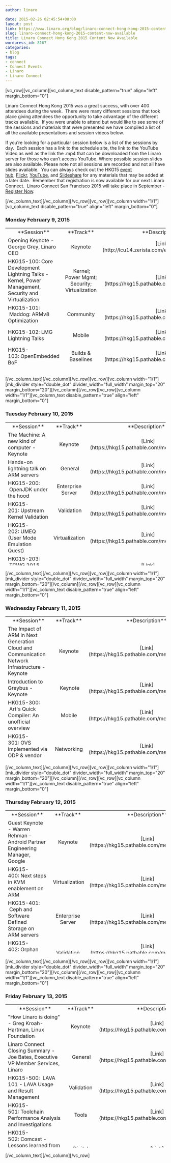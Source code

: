 ```yaml
---
author: linaro

date: 2015-02-26 02:45:54+00:00
layout: post
link: https://www.linaro.org/blog/linaro-connect-hong-kong-2015-content-now-available/
slug: linaro-connect-hong-kong-2015-content-now-available
title: Linaro Connect Hong Kong 2015 Content Now Available
wordpress_id: 8167
categories:
- blog
tags:
- connect
- Connect Events
- Linaro
- Linaro Connect
---
```


[vc_row][vc_column][vc_column_text disable_pattern="true" align="left" margin_bottom="0"]


Linaro Connect Hong Kong 2015 was a great success, with over 400 attendees during the week.  There were many different sessions that took place giving attendees the opportunity to take advantage of the different tracks available.  If you were unable to attend but would like to see some of the sessions and materials that were presented we have compiled a list of all the available presentations and session videos below.




If you’re looking for a particular session below is a list of the sessions by day.  Each session has a link to the schedule site, the link to the YouTube Video as well as the link the .mp4 that can be downloaded from the Linaro server for those who can’t access YouTube. Where possible session slides are also available. Please note not all sessions are recorded and not all have slides available.  You can always check out the HKG15 [event hub](http://connect.linaro.org/hub/), [Flickr](https://www.flickr.com/photos/linaroorg/), [YouTube](https://www.youtube.com/user/LinaroOnAir/), and [Slideshare](http://www.slideshare.net/linaroorg) for any materials that may be added at a later date.  Remember that registration is now available for our next Linaro Connect.  Linaro Connect San Francisco 2015 will take place in September - [Register Now](http://connect.linaro.org/sfo15/).


[/vc_column_text][/vc_column][/vc_row][vc_row][vc_column width="1/1"][vc_column_text disable_pattern="true" align="left" margin_bottom="0"]


### **Monday February 9, 2015**


<table width="1008" style="height: 450px;" >
<tbody >
<tr >

<td width="35%" style="text-align: center;" >**Session**
</td>

<td width="13%" style="text-align: center;" >**Track**
</td>

<td width="13%" style="text-align: center;" >**Description**
</td>

<td width="13%" style="text-align: center;" >**YouTube Video**
</td>

<td width="13%" style="text-align: center;" >**Presentation**
</td>

<td width="13%" style="text-align: center;" >**Linaro Server**
</td>
</tr>
<tr >

<td style="text-align: left;" >Opening Keynote - George Grey, Linaro CEO
</td>

<td style="text-align: center;" >Keynote
</td>

<td style="text-align: center;" >[Link](http://lcu14.zerista.com/event/member/137765)
</td>

<td style="text-align: center;" >[Video](https://www.youtube.com/watch?v=6aAFNCUUVj4)
</td>

<td style="text-align: center;" >[Presentation](http://www.slideshare.net/linaroorg/hkg15-george-grey-keynote)
</td>

<td style="text-align: center;" > Not Available
</td>
</tr>
<tr >

<td style="text-align: left;" >HKG15-100: Core Development Lightning Talks - Kernel, Power Management, Security and Virtualization
</td>

<td style="text-align: center;" > Kernel; Power Mgmt; Security; Virtualization
</td>

<td style="text-align: center;" >[Link](https://hkg15.pathable.com/meetings/250760)
</td>

<td style="text-align: center;" > Not Available
</td>

<td style="text-align: center;" > [Presentation](http://www.slideshare.net/linaroorg/hkg15-100-what-is-linaro-working-on-core-development-lightning-talks)
</td>

<td style="text-align: center;" > Not Available
</td>
</tr>
<tr >

<td style="text-align: left;" >HKG15-101:  Maddog: ARMv8 Optimization
</td>

<td style="text-align: center;" >Community
</td>

<td style="text-align: center;" >[Link](https://hkg15.pathable.com/meetings/250761)
</td>

<td style="text-align: center;" >[Video](https://www.youtube.com/watch?v=rj-keqX2xA4)
</td>

<td style="text-align: center;" >[Presentation](http://www.slideshare.net/linaroorg/hkg15-101-ar-mv8-optimization)
</td>

<td style="text-align: center;" >[Video](https://s3.amazonaws.com/connect.linaro.org/hkg15/Videos/02-09-Monday/HKG15-101+Programming+for+Performance.mp4)
</td>
</tr>
<tr >

<td style="text-align: left;" >HKG15-102: LMG Lightning Talks
</td>

<td style="text-align: center;" >Mobile
</td>

<td style="text-align: center;" >[Link](https://hkg15.pathable.com/meetings/250762)
</td>

<td style="text-align: center;" >[Video](https://www.youtube.com/watch?v=iDKE751IDwM)
</td>

<td style="text-align: center;" >Not Available
</td>

<td style="text-align: center;" >[Video](https://s3.amazonaws.com/connect.linaro.org/hkg15/Videos/02-09-Monday/HKG15-102+LMG+Lightning+Talks.mp4)
</td>
</tr>
<tr >

<td style="text-align: left;" >HKG15-103: OpenEmbedded BoF
</td>

<td style="text-align: center;" >Builds & Baselines
</td>

<td style="text-align: center;" >[Link](https://hkg15.pathable.com/meetings/250763)
</td>

<td style="text-align: center;" >[Video](https://www.youtube.com/watch?v=fDJm8ckzh20)
</td>

<td style="text-align: center;" >[ Presentation](http://www.slideshare.net/linaroorg/hkg15-103-open-embedded-bof)
</td>

<td style="text-align: center;" >[Video](https://s3.amazonaws.com/connect.linaro.org/hkg15/Videos/02-09-Monday/HKG15-103+OpenEmbedded+BoF.mp4)
</td>
</tr>
<tr >

<td style="text-align: left;" >HKG15-104:  Coresight Update and Next Steps
</td>

<td style="text-align: center;" > Kernel
</td>

<td style="text-align: center;" >[Link](https://hkg15.pathable.com/meetings/250764)
</td>

<td style="text-align: center;" >[Video](https://www.youtube.com/watch?v=osn1WaOEK9A)
</td>

<td style="text-align: center;" >[Presentation](http://www.slideshare.net/linaroorg/hkg15104-what-is-linaro-working-on-core-development-lightning-talks)
</td>

<td style="text-align: center;" >[Video](https://s3.amazonaws.com/connect.linaro.org/hkg15/Videos/02-09-Monday/HKG15-104+Core+Development+Lightning+Talks+-+Kernel,+Power+Management,+Security+and+Virtualization.mp4)
</td>
</tr>
<tr >

<td style="text-align: left;" >HKG15-105: 96Boards Hardware
</td>

<td style="text-align: center;" >Community
</td>

<td style="text-align: center;" >[Link](https://hkg15.pathable.com/meetings/250765)
</td>

<td style="text-align: center;" >[Video](https://www.youtube.com/watch?v=w6dK62_B3lI)
</td>

<td style="text-align: center;" >Not Available
</td>

<td style="text-align: center;" >[Video](https://s3.amazonaws.com/connect.linaro.org/hkg15/Videos/02-09-Monday/HKG15-105+96Boards+Hardware.mp4)
</td>
</tr>
<tr >

<td style="text-align: left;" >HKG15-106: Replacing CMEM: Meeting TI's SoC shared buffer allocation, management, and address translation requirements
</td>

<td style="text-align: center;" >N/A
</td>

<td style="text-align: center;" >[Link](https://hkg15.pathable.com/meetings/250766)
</td>

<td style="text-align: center;" >[Video](https://www.youtube.com/watch?v=j0BhqQlOPQ0)
</td>

<td style="text-align: center;" >[Presentation](http://www.slideshare.net/linaroorg/hkg15106-replacing-cmem-meeting-tis-soc-shared-buffer-allocation-management-and-address-translation-requirements)
</td>

<td style="text-align: center;" >[Video](https://s3.amazonaws.com/connect.linaro.org/hkg15/Videos/02-09-Monday/HKG15-106+Replacing+CMEM+Meeting+TI's+SoC.mp4)
</td>
</tr>
<tr >

<td style="text-align: left;" >HKG15-107: ACPI Power Management on ARM64 Servers
</td>

<td style="text-align: center;" >Power Management; Enterprise Server
</td>

<td style="text-align: center;" >[Link](https://hkg15.pathable.com/meetings/250767)
</td>

<td style="text-align: center;" >[Video](https://www.youtube.com/watch?v=eDDgYIkUHLI)
</td>

<td style="text-align: center;" >[Presentation](http://www.slideshare.net/linaroorg/hkg15-107-acpi-power-management-on-arm64-servers-v2)
</td>

<td style="text-align: center;" >[Video](https://s3.amazonaws.com/connect.linaro.org/hkg15/Videos/02-09-Monday/HKG15-107+ACPI+Power+Management+on+ARM64+Servers.mp4)
</td>
</tr>
<tr >

<td style="text-align: left;" >HKG15-108:  Standardizing Linux Kernel Power Management on ARM 32/64-bit
</td>

<td style="text-align: center;" > Power Management
</td>

<td style="text-align: center;" > [Link](https://hkg15.pathable.com/meetings/250769)
</td>

<td style="text-align: center;" >[Video](https://www.youtube.com/watch?v=CgAN2An4GcA)
</td>

<td style="text-align: center;" >[Presentation](http://www.slideshare.net/linaroorg/hkg15108-coresight-update-and-next-steps)
</td>

<td style="text-align: center;" > [Video](https://s3.amazonaws.com/connect.linaro.org/hkg15/Videos/02-09-Monday/HKG15-108+Coresight+Update+and+Next+Steps.mp4)
</td>
</tr>
<tr >

<td style="text-align: left;" >HKG15-109: 96Board Software
</td>

<td style="text-align: center;" >Community
</td>

<td style="text-align: center;" >[Link](https://hkg15.pathable.com/meetings/250770)
</td>

<td style="text-align: center;" >[Video](https://www.youtube.com/watch?v=e8_MatJ_VR0)
</td>

<td style="text-align: center;" >Not available
</td>

<td style="text-align: center;" >[Video](https://s3.amazonaws.com/connect.linaro.org/hkg15/Videos/02-09-Monday/HKG15-109+96Boards+Software+Requirements.mp4)
</td>
</tr>
<tr >

<td style="text-align: left;" >HKG15-110: ODP Project Update
</td>

<td style="text-align: center;" >Networking
</td>

<td style="text-align: center;" >[Link](https://hkg15.pathable.com/meetings/250771)
</td>

<td style="text-align: center;" >[Video](https://www.youtube.com/watch?v=xABcGPOCOuU)
</td>

<td style="text-align: center;" >[Presentation](http://www.slideshare.net/linaroorg/hkg15110-odp-project-update)
</td>

<td style="text-align: center;" >[Video](https://s3.amazonaws.com/connect.linaro.org/hkg15/Videos/02-09-Monday/HKG15-110+ODP+Project+Update.mp4)
</td>
</tr>
<tr >

<td style="text-align: left;" >HKG15-111:  LAVA Dispatcher Refactoring
</td>

<td style="text-align: center;" >LAVA, Validation
</td>

<td style="text-align: center;" > [Link](https://hkg15.pathable.com/meetings/250772)
</td>

<td style="text-align: center;" >[Video](https://www.youtube.com/watch?v=KOpVhAuHvfQ)
</td>

<td style="text-align: center;" > [Presentation](http://www.slideshare.net/linaroorg/hkg15111-lava-dispatcher-refactoring)
</td>

<td style="text-align: center;" > [Video](https://s3.amazonaws.com/connect.linaro.org/hkg15/Videos/02-09-Monday/HKG15-111+LAVA+Dispatcher+Refactoring.mp4)
</td>
</tr>
</tbody>
</table>
[/vc_column_text][/vc_column][/vc_row][vc_row][vc_column width="1/1"][mk_divider style="double_dot" divider_width="full_width" margin_top="20" margin_bottom="20"][/vc_column][/vc_row][vc_row][vc_column width="1/1"][vc_column_text disable_pattern="true" align="left" margin_bottom="0"]


### **Tuesday February 10, 2015**


<table width="1008" style="height: 450px;" >
<tbody >
<tr >

<td width="35%" style="text-align: center;" >**Session**
</td>

<td width="13%" style="text-align: center;" >**Track**
</td>

<td width="13%" style="text-align: center;" >**Description**
</td>

<td width="13%" style="text-align: center;" >**YouTube Video**
</td>

<td width="13%" style="text-align: center;" >**Presentation**
</td>

<td width="13%" style="text-align: center;" >**Linaro Server**
</td>
</tr>
<tr >

<td style="text-align: left;" >The Machine: A new kind of computer - Keynote
</td>

<td style="text-align: center;" >Keynote
</td>

<td style="text-align: center;" >[Link](https://hkg15.pathable.com/meetings/250777)
</td>

<td style="text-align: center;" >Not Available
</td>

<td style="text-align: center;" >[Presentation](http://www.slideshare.net/linaroorg/hkg15the-machine-a-new-kind-of-computer-keynote-by-dejan-milojicic)
</td>

<td style="text-align: center;" > Not Available
</td>
</tr>
<tr >

<td style="text-align: left;" >Hands-on lightning talk on ARM servers
</td>

<td style="text-align: center;" > General
</td>

<td style="text-align: center;" >[Link](https://hkg15.pathable.com/meetings/250778)
</td>

<td style="text-align: center;" >[Video](https://www.youtube.com/watch?v=GCVcJWqoX2A)
</td>

<td style="text-align: center;" >Not Available
</td>

<td style="text-align: center;" > Not Available
</td>
</tr>
<tr >

<td style="text-align: left;" >HKG15-200:  OpenJDK under the hood
</td>

<td style="text-align: center;" >Enterprise Server
</td>

<td style="text-align: center;" >[Link](https://hkg15.pathable.com/meetings/250780)
</td>

<td style="text-align: center;" >[Video](https://www.youtube.com/watch?v=u5Htv6MlOTo)
</td>

<td style="text-align: center;" >[Presentation](http://www.slideshare.net/linaroorg/hkg15200-openjdk-under-the-hood)
</td>

<td style="text-align: center;" >Not Available
</td>
</tr>
<tr >

<td style="text-align: left;" >HKG15-201: Upstream Kernel Validation
</td>

<td style="text-align: center;" > Validation
</td>

<td style="text-align: center;" >[Link](https://hkg15.pathable.com/meetings/250781)
</td>

<td style="text-align: center;" >[Video](https://www.youtube.com/watch?v=Uifh3Y6QklE)
</td>

<td style="text-align: center;" >[Presentation](http://www.slideshare.net/linaroorg/hkg15201-upstream-kernel-validation)
</td>

<td style="text-align: center;" >[Video](https://s3.amazonaws.com/connect.linaro.org/hkg15/Videos/02-10-Tuesday/HKG15-201+Upstream+Kernel+Validation.mp4)
</td>
</tr>
<tr >

<td style="text-align: left;" >HKG15-202: UMEQ (User Mode Emulation Quest)
</td>

<td style="text-align: center;" >Virtualization
</td>

<td style="text-align: center;" >[Link](https://hkg15.pathable.com/meetings/250782)
</td>

<td style="text-align: center;" >[Video](https://www.youtube.com/watch?v=2-mU0mXHxJg)
</td>

<td style="text-align: center;" >[Presentation](http://www.slideshare.net/linaroorg/hkg15202-umeq-user-mode-emulation-quest)
</td>

<td style="text-align: center;" >Not Available
</td>
</tr>
<tr >

<td style="text-align: left;" >HKG15-203:  TCWG 2015 Roadmap Review
</td>

<td style="text-align: center;" > Tools
</td>

<td style="text-align: center;" >[Link](https://hkg15.pathable.com/meetings/250783)
</td>

<td style="text-align: center;" >[Video](https://www.youtube.com/watch?v=kXNforT03F0)
</td>

<td style="text-align: center;" >[Presentation](http://www.slideshare.net/linaroorg/hkg15203-tcwg-2015-roadmap-review)
</td>

<td style="text-align: center;" >[Video](https://s3.amazonaws.com/connect.linaro.org/hkg15/Videos/02-10-Tuesday/HKG15-203+TCWG+2015+Roadmap+Review.mp4)
</td>
</tr>
<tr >

<td style="text-align: left;" >HKG15-204: OpenStack: 3rd party testing and performance benchmarking
</td>

<td style="text-align: center;" >Enterprise Server
</td>

<td style="text-align: center;" >[Link](https://hkg15.pathable.com/meetings/250785)
</td>

<td style="text-align: center;" >[Video](https://www.youtube.com/watch?v=-00rTPCYAyg)
</td>

<td style="text-align: center;" >[Presentation](http://www.slideshare.net/linaroorg/hkg15204-openstack-3rd-party-testing-and-performance-benchmarking)
</td>

<td style="text-align: center;" >[Video](https://s3.amazonaws.com/connect.linaro.org/hkg15/Videos/02-10-Tuesday/HKG15-204+OpenStack+3rd+party+testing+and+performance+benchmarking.mp4)
</td>
</tr>
<tr >

<td style="text-align: left;" >HKG15-205: OpenTAC - Open Hardware Test Automation Controller
</td>

<td style="text-align: center;" >LAVA, Validation
</td>

<td style="text-align: center;" >[Link](https://hkg15.pathable.com/meetings/250786)
</td>

<td style="text-align: center;" >[Video](https://www.youtube.com/watch?v=1fNr8wiLAfQ)
</td>

<td style="text-align: center;" >[Presentation](http://www.slideshare.net/linaroorg/hkg15205-opentac-open-hardware-test-automation-controller)
</td>

<td style="text-align: center;" >[Video](https://s3.amazonaws.com/connect.linaro.org/hkg15/Videos/02-10-Tuesday/HKG15-205+OpenTAC+-+Open+Hardware+Test+Automation+Controller.mp4)
</td>
</tr>
<tr >

<td style="text-align: left;" >HKG15-206: Solving the year 2038 problem in Linux
</td>

<td style="text-align: center;" >Kernel
</td>

<td style="text-align: center;" >[Link](https://hkg15.pathable.com/meetings/250787)
</td>

<td style="text-align: center;" >[Video](https://www.youtube.com/watch?v=ILiMzjN71zM)
</td>

<td style="text-align: center;" >[Presentation](http://www.slideshare.net/linaroorg/hkg15206-solving-the-year-2038-problem-in-linux)
</td>

<td style="text-align: center;" >Not Available
</td>
</tr>
<tr >

<td style="text-align: left;" >HKG15-207:  Advanced Toolchain Usage Part 3
</td>

<td style="text-align: center;" > Tools
</td>

<td style="text-align: center;" >[Link](https://hkg15.pathable.com/meetings/250788)
</td>

<td style="text-align: center;" >[Video](https://www.youtube.com/watch?v=EhNqFCN0YJ0)
</td>

<td style="text-align: center;" >[Presentation](http://www.slideshare.net/linaroorg/hkg15207-advanced-toolchain-usage-part-3)
</td>

<td style="text-align: center;" > [Video](https://s3.amazonaws.com/connect.linaro.org/hkg15/Videos/02-10-Tuesday/HKG15-207+Advanced+Toolchain+Usage+Part+3.mp4)
</td>
</tr>
<tr >

<td style="text-align: left;" >HKG15-208: ACPI: State of the Server
</td>

<td style="text-align: center;" >Enterprise Server
</td>

<td style="text-align: center;" >[Link](https://hkg15.pathable.com/meetings/250789)
</td>

<td style="text-align: center;" >[Video](https://www.youtube.com/watch?v=R6m4-VWkqR0)
</td>

<td style="text-align: center;" >[Presentation](http://www.slideshare.net/linaroorg/hkg15208-acpi-state-of-the-server)
</td>

<td style="text-align: center;" >[Video](https://s3.amazonaws.com/connect.linaro.org/hkg15/Videos/02-10-Tuesday/HKG15-208+ACPI+State+of+the+Server.mp4)
</td>
</tr>
<tr >

<td style="text-align: left;" >HKG15-209: ODP User experience
</td>

<td style="text-align: center;" >Networking
</td>

<td style="text-align: center;" >[Link](https://hkg15.pathable.com/meetings/250790)
</td>

<td style="text-align: center;" >[Video](https://www.youtube.com/watch?v=O8CTPC-JhJU)
</td>

<td style="text-align: center;" >Not Available
</td>

<td style="text-align: center;" >[Video](https://s3.amazonaws.com/connect.linaro.org/hkg15/Videos/02-10-Tuesday/HKG15-209+ODP+User+experience.mp4)
</td>
</tr>
<tr >

<td style="text-align: left;" >HKG15-210:  Port forwarding daemon
</td>

<td style="text-align: center;" >Validation
</td>

<td style="text-align: center;" > [Link](https://hkg15.pathable.com/meetings/250791)
</td>

<td style="text-align: center;" >[Video](https://www.youtube.com/watch?v=DmdFLODyQX8)
</td>

<td style="text-align: center;" > [Presentation](http://www.slideshare.net/linaroorg/hkg15210-port-forwarding-daemon)
</td>

<td style="text-align: center;" >Not Available
</td>
</tr>
<tr >

<td style="text-align: left;" >HKG15-211:  Advanced Toolchain Usage Part 4
</td>

<td style="text-align: center;" >Tools
</td>

<td style="text-align: center;" > [Link](https://hkg15.pathable.com/meetings/250792)
</td>

<td style="text-align: center;" >[Video](https://www.youtube.com/watch?v=9AcklY0Cc7U)
</td>

<td style="text-align: center;" >[Presentation](http://www.slideshare.net/linaroorg/hkg15211-advanced-toolchain-usage-part-4)
</td>

<td style="text-align: center;" > [Video](https://s3.amazonaws.com/connect.linaro.org/hkg15/Videos/02-10-Tuesday/HKG15-211+Advanced+Toolchain+Usage+Part+4.mp4)
</td>
</tr>
<tr >

<td style="text-align: left;" >HKG15-901:  Upstreaming 101
</td>

<td style="text-align: center;" >Training
</td>

<td style="text-align: center;" >[Link](https://hkg15.pathable.com/meetings/250795)
</td>

<td style="text-align: center;" >[Video](https://www.youtube.com/watch?v=TMtcUmRm6yU)
</td>

<td style="text-align: center;" >[Presentation](http://www.slideshare.net/linaroorg/hkg15901-upstreaming-101)
</td>

<td style="text-align: center;" > [Video](https://s3.amazonaws.com/connect.linaro.org/hkg15/Videos/02-10-Tuesday/HKG15-901+Upstreaming+101.mp4 ain+Usage+Part+4.mp4)
</td>
</tr>
<tr >

<td style="text-align: left;" >HKG15-902:  Upstreaming 201
</td>

<td style="text-align: center;" >Training
</td>

<td style="text-align: center;" > [Link](https://hkg15.pathable.com/meetings/250797)
</td>

<td style="text-align: center;" >[Video](https://www.youtube.com/watch?v=yhQdSP2436I)
</td>

<td style="text-align: center;" > [Presentation](http://www.slideshare.net/linaroorg/hkg15901-upstreaming-201)
</td>

<td style="text-align: center;" > Not Available
</td>
</tr>
</tbody>
</table>
[/vc_column_text][/vc_column][/vc_row][vc_row][vc_column width="1/1"][mk_divider style="double_dot" divider_width="full_width" margin_top="20" margin_bottom="20"][/vc_column][/vc_row][vc_row][vc_column width="1/1"][vc_column_text disable_pattern="true" align="left" margin_bottom="0"]


### **Wednesday February 11, 2015**


<table width="1008" style="height: 450px;" >
<tbody >
<tr >

<td width="35%" style="text-align: center;" >**Session**
</td>

<td width="13%" style="text-align: center;" >**Track**
</td>

<td width="13%" style="text-align: center;" >**Description**
</td>

<td width="13%" style="text-align: center;" >**YouTube Video**
</td>

<td width="13%" style="text-align: center;" >**Presentation**
</td>

<td width="13%" style="text-align: center;" >**Linaro Server**
</td>
</tr>
<tr >

<td style="text-align: left;" >The Impact of ARM in Next Generation Cloud and Communication Network Infrastructure - Keynote
</td>

<td style="text-align: center;" >Keynote
</td>

<td style="text-align: center;" >[Link](https://hkg15.pathable.com/meetings/250801)
</td>

<td style="text-align: center;" >[Video](https://www.youtube.com/watch?v=U5GQ_9jCOZ8)
</td>

<td style="text-align: center;" >Not Available
</td>

<td style="text-align: center;" > Not Available
</td>
</tr>
<tr >

<td style="text-align: left;" >Introduction to Greybus - Keynote
</td>

<td style="text-align: center;" > Keynote
</td>

<td style="text-align: center;" >[Link](https://hkg15.pathable.com/meetings/250802)
</td>

<td style="text-align: center;" >[Video](https://www.youtube.com/watch?v=U5GQ_9jCOZ8)
</td>

<td style="text-align: center;" >Not Available
</td>

<td style="text-align: center;" > Not Available
</td>
</tr>
<tr >

<td style="text-align: left;" >HKG15-300:  Art's Quick Compiler: An unofficial overview
</td>

<td style="text-align: center;" >Mobile
</td>

<td style="text-align: center;" >[Link](https://hkg15.pathable.com/meetings/250804)
</td>

<td style="text-align: center;" >[Video](https://www.youtube.com/watch?v=iho-e7EPHk0)
</td>

<td style="text-align: center;" >[Presentation](http://www.slideshare.net/linaroorg/hkg15300-arts-quick-compiler-an-unofficial-overview)
</td>

<td style="text-align: center;" >Not Available
</td>
</tr>
<tr >

<td style="text-align: left;" >HKG15-301: OVS implemented via ODP & vendor SDKs
</td>

<td style="text-align: center;" >Networking
</td>

<td style="text-align: center;" >[Link](https://hkg15.pathable.com/meetings/250805)
</td>

<td style="text-align: center;" >Not Available
</td>

<td style="text-align: center;" >[Presentation](http://www.slideshare.net/linaroorg/hkg15301-ovs-implemented-via-odp-vendor-sdks)
</td>

<td style="text-align: center;" >[Video](https://s3.amazonaws.com/connect.linaro.org/hkg15/Videos/02-11-Wednesday/HKG15-301+OVS+implemented+via+ODP+&+vendor+SDKs.mp4)
</td>
</tr>
<tr >

<td style="text-align: left;" >HKG15-302: Debugging ARM kernels using NMI/FIQ
</td>

<td style="text-align: center;" >Kernel
</td>

<td style="text-align: center;" >[Link](https://hkg15.pathable.com/meetings/250806 )
</td>

<td style="text-align: center;" >[Video](https://www.youtube.com/watch?v=h2FHUT74pi0)
</td>

<td style="text-align: center;" >[Presentation](http://www.slideshare.net/linaroorg/hkg15302-debugging-arm-kernels-using-nmifiq)
</td>

<td style="text-align: center;" >[Video](https://s3.amazonaws.com/connect.linaro.org/hkg15/Videos/02-11-Wednesday/HKG15-302+Debugging+ARM+kernels+using+NMIFIQ.mp4)
</td>
</tr>
<tr >

<td style="text-align: left;" >HKG15-303:  Secure Playback using OP-TEE
</td>

<td style="text-align: center;" > Security; Digital Home
</td>

<td style="text-align: center;" >[Link](https://hkg15.pathable.com/meetings/250807)
</td>

<td style="text-align: center;" >[Video](https://www.youtube.com/watch?v=WJS5ygNGaO8)
</td>

<td style="text-align: center;" >[Presentation](http://www.slideshare.net/linaroorg/hkg15303-secure-playback-using-optee)
</td>

<td style="text-align: center;" >[Video](https://s3.amazonaws.com/connect.linaro.org/hkg15/Videos/02-11-Wednesday/HKG15-303+Secure+Playback+using+OP-TEE.mp4)
</td>
</tr>
<tr >

<td style="text-align: left;" >HKG15-305: Real Time processing comparing the RT patch vs Core isolation
</td>

<td style="text-align: center;" >Networking
</td>

<td style="text-align: center;" >[Link](https://hkg15.pathable.com/meetings/250810)
</td>

<td style="text-align: center;" >[Video](https://www.youtube.com/watch?v=zC3E9xizkoY)
</td>

<td style="text-align: center;" >[Presentation](http://www.slideshare.net/linaroorg/hkg15305-real-time-processing-comparing-the-rt-patch-vs-core-isolation)
</td>

<td style="text-align: center;" >[Video](https://s3.amazonaws.com/connect.linaro.org/hkg15/Videos/02-11-Wednesday/HKG15-305+Real+Time+processing+comparing+the+RT+patch+vs+Core+isolation.mp4)
</td>
</tr>
<tr >

<td style="text-align: left;" >HKG15-306:  Introducing Aster - a tool for remote GUI testing on AOSP / Build system modifications to ease working with other AOSP projects
</td>

<td style="text-align: center;" >Mobile
</td>

<td style="text-align: center;" >[Link](https://hkg15.pathable.com/meetings/250811)
</td>

<td style="text-align: center;" >Not Available
</td>

<td style="text-align: center;" >[Presentation](http://www.slideshare.net/linaroorg/hkg15306-introducing-aster-a-tool-for-remote-gui-testing-on-aosp)[Presentation](http://www.slideshare.net/linaroorg/hkg15-306-build-system-modifications-to-ease-working-with-other-aosp-projects)
</td>

<td style="text-align: center;" >[Video](https://s3.amazonaws.com/connect.linaro.org/hkg15/Videos/02-11-Wednesday/HKG15-306+Introducing+Aster+-+a+tool+for+remote+GUI+testing+on+AOSP.mp4)
</td>
</tr>
<tr >

<td style="text-align: left;" >HKG15-307: OP-TEE paging
</td>

<td style="text-align: center;" >Security
</td>

<td style="text-align: center;" >[Link](https://hkg15.pathable.com/meetings/250812)
</td>

<td style="text-align: center;" >Not Available
</td>

<td style="text-align: center;" >[Presentation](http://www.slideshare.net/linaroorg/hkg15307-optee-paging)
</td>

<td style="text-align: center;" >[Video](https://s3.amazonaws.com/connect.linaro.org/hkg15/Videos/02-11-Wednesday/HKG15-307+OP-TEE+paging.mp4)
</td>
</tr>
<tr >

<td style="text-align: left;" >HKG15-308:  Kick-start your 64-bit AOSP build engines
</td>

<td style="text-align: center;" > Mobile
</td>

<td style="text-align: center;" >[Link](https://hkg15.pathable.com/meetings/250813)
</td>

<td style="text-align: center;" >[Video](https://www.youtube.com/watch?v=xTvpjwqYAEQ)
</td>

<td style="text-align: center;" >[Presentation](http://www.slideshare.net/linaroorg/hkg15308-kickstart-your-64bit-aosp-build-engines)
</td>

<td style="text-align: center;" > [Video](https://s3.amazonaws.com/connect.linaro.org/hkg15/Videos/02-11-Wednesday/HKG15-308+Kick-start+your+64-bit+AOSP+build+engines.mp4)
</td>
</tr>
<tr >

<td style="text-align: left;" >HKG15-309: VLAN daemon next steps
</td>

<td style="text-align: center;" >Networking, Validation
</td>

<td style="text-align: center;" >[Link](https://hkg15.pathable.com/meetings/250814)
</td>

<td style="text-align: center;" >[Video](https://www.youtube.com/watch?v=KWudtblGzTg)
</td>

<td style="text-align: center;" >[Presentation](http://www.slideshare.net/linaroorg/hkg15309-vlan-daemon-next-steps)
</td>

<td style="text-align: center;" >[Video](https://s3.amazonaws.com/connect.linaro.org/hkg15/Videos/02-11-Wednesday/HKG15-309+VLAN+daemon+next+steps.mp4)
</td>
</tr>
<tr >

<td style="text-align: left;" >HKG15-311: Security Building Blocks, OP-TEE and the Secure Boot
</td>

<td style="text-align: center;" >Security, Enterprise Server
</td>

<td style="text-align: center;" >[Link](https://hkg15.pathable.com/meetings/250816)
</td>

<td style="text-align: center;" >[Video](https://www.youtube.com/watch?v=Fksx4-bpHRY)
</td>

<td style="text-align: center;" >[Presentation](http://www.slideshare.net/linaroorg/hkg15311-optee-for-beginners-and-porting-review)
</td>

<td style="text-align: center;" >[Video](https://s3.amazonaws.com/connect.linaro.org/hkg15/Videos/02-11-Wednesday/HKG15-311+OP-TEE+for+Beginners+and+Porting+Review.mp4)
</td>
</tr>
<tr >

<td style="text-align: left;" >HKG15:  Cross-distribution Collaboration
</td>

<td style="text-align: center;" >Builds & Baselines
</td>

<td style="text-align: center;" > [Link](https://hkg15.pathable.com/meetings/250818)
</td>

<td style="text-align: center;" >[Video](https://www.youtube.com/watch?v=eTtG6OM_Smg)
</td>

<td style="text-align: center;" > Not Available
</td>

<td style="text-align: center;" >[Video](https://s3.amazonaws.com/connect.linaro.org/hkg15/Videos/02-11-Wednesday/Cross-distribution+Collaboration.mp4)
</td>
</tr>
<tr >

<td style="text-align: left;" >HKG15-904:  Scrum and Kanban 101
</td>

<td style="text-align: center;" >Training
</td>

<td style="text-align: center;" > [Link](https://hkg15.pathable.com/meetings/250819)
</td>

<td style="text-align: center;" >[Video](https://www.youtube.com/watch?v=o0w8AXW832c)
</td>

<td style="text-align: center;" >[Presentation](http://www.slideshare.net/linaroorg/hkg15904-scrum-and-kanban-101)
</td>

<td style="text-align: center;" > [Video](https://s3.amazonaws.com/connect.linaro.org/hkg15/Videos/02-11-Wednesday/HKG15-904+Scrum+and+Kanban+101.mp4)
</td>
</tr>
</tbody>
</table>
[/vc_column_text][/vc_column][/vc_row][vc_row][vc_column width="1/1"][mk_divider style="double_dot" divider_width="full_width" margin_top="20" margin_bottom="20"][/vc_column][/vc_row][vc_row][vc_column width="1/1"][vc_column_text disable_pattern="true" align="left" margin_bottom="0"]


### **Thursday February 12, 2015**


<table width="1008" style="height: 450px;" >
<tbody >
<tr >

<td width="35%" style="text-align: center;" >**Session**
</td>

<td width="13%" style="text-align: center;" >**Track**
</td>

<td width="13%" style="text-align: center;" >**Description**
</td>

<td width="13%" style="text-align: center;" >**YouTube Video**
</td>

<td width="13%" style="text-align: center;" >**Presentation**
</td>

<td width="13%" style="text-align: center;" >**Linaro Server**
</td>
</tr>
<tr >

<td style="text-align: left;" >Guest Keynote - Warren Rehman – Android Partner Engineering Manager, Google
</td>

<td style="text-align: center;" >Keynote
</td>

<td style="text-align: center;" >[Link](https://hkg15.pathable.com/meetings/250824)
</td>

<td style="text-align: center;" >[Video](https://www.youtube.com/watch?v=DJfiibQBWlI )
</td>

<td style="text-align: center;" >Not Available
</td>

<td style="text-align: center;" > Not Available
</td>
</tr>
<tr >

<td style="text-align: left;" >HKG15-400: Next steps in KVM enablement on ARM
</td>

<td style="text-align: center;" > Virtualization
</td>

<td style="text-align: center;" >[Link](https://hkg15.pathable.com/meetings/250827)
</td>

<td style="text-align: center;" >[Video](https://www.youtube.com/watch?v=g8noeSpWVDY )
</td>

<td style="text-align: center;" >[Presentation](http://www.slideshare.net/linaroorg/hkg15400-next-steps-in-kvm-enablement-on-arm)
</td>

<td style="text-align: center;" > Not Available
</td>
</tr>
<tr >

<td style="text-align: left;" >HKG15-401:  Ceph and Software Defined Storage on ARM servers
</td>

<td style="text-align: center;" >Enterprise Server
</td>

<td style="text-align: center;" >[Link](https://hkg15.pathable.com/meetings/250828)
</td>

<td style="text-align: center;" >[Video](https://www.youtube.com/watch?v=RdZojLL7ttk)
</td>

<td style="text-align: center;" >[Presentation](http://www.slideshare.net/linaroorg/hkg15401-ceph-and-software-defined-storage-on-arm-servers)
</td>

<td style="text-align: center;" >[Video](https://s3.amazonaws.com/connect.linaro.org/hkg15/Videos/02-12-Thursday/HKG15-401+Ceph+and+Software+Defined+Storage+on+ARM+servers.mp4)
</td>
</tr>
<tr >

<td style="text-align: left;" >HKG15-402: Orphan hacking sessions
</td>

<td style="text-align: center;" >Validation
</td>

<td style="text-align: center;" >[Link](https://hkg15.pathable.com/meetings/250829 )
</td>

<td style="text-align: center;" >[Video](https://www.youtube.com/watch?v=yY8bF9dGVn4)
</td>

<td style="text-align: center;" >[Presentation](http://www.slideshare.net/linaroorg/hkg15402-orphan-hacking-sessions)
</td>

<td style="text-align: center;" >[Video](https://s3.amazonaws.com/connect.linaro.org/hkg15/Videos/02-12-Thursday/HKG15-402+Orphan+hacking+sessions.mp4)
</td>
</tr>
<tr >

<td style="text-align: left;" >HKG15-403: Chromium Blink on Wayland with HW accelerated video playback using Gstreamer
</td>

<td style="text-align: center;" >Digital Home
</td>

<td style="text-align: center;" >[Link](https://hkg15.pathable.com/meetings/250830)
</td>

<td style="text-align: center;" >Not Available
</td>

<td style="text-align: center;" >[Presentation](http://www.slideshare.net/linaroorg/hkg15403-chromium-blink-on-wayland-with-hw-accelerated-video-playback-using-gstreamer)
</td>

<td style="text-align: center;" >Not Available
</td>
</tr>
<tr >

<td style="text-align: left;" >HKG15-404:  Standardizing Linux Kernel Power Management on ARM 32/64-bit
</td>

<td style="text-align: center;" > Power Management
</td>

<td style="text-align: center;" >[Link](https://hkg15.pathable.com/meetings/250832)
</td>

<td style="text-align: center;" >[Video](https://www.youtube.com/watch?v=YB7W-v1At4o)
</td>

<td style="text-align: center;" >Not Available
</td>

<td style="text-align: center;" >[Video](https://s3.amazonaws.com/connect.linaro.org/hkg15/Videos/02-12-Thursday/HKG15-404+Standardizing+Linux+Kernel+Power+mgmt+on+ARM+32+64+bit.mp4)
</td>
</tr>
<tr >

<td style="text-align: left;" >HKG15-405: Redundant zero/sign-extension elimination in GCC
</td>

<td style="text-align: center;" >Tools
</td>

<td style="text-align: center;" >[Link](https://hkg15.pathable.com/meetings/250833)
</td>

<td style="text-align: center;" >[Video](https://www.youtube.com/watch?v=JkTkmGe3tms)
</td>

<td style="text-align: center;" >[Presentation](http://www.slideshare.net/linaroorg/hkg15405-redundant-zerosignextension-elimination-in-gcc)
</td>

<td style="text-align: center;" >[Video](https://s3.amazonaws.com/connect.linaro.org/hkg15/Videos/02-12-Thursday/HKG15-405+Redundant+zerosign-extension+elimination+in+GCC.mp4)
</td>
</tr>
<tr >

<td style="text-align: left;" >HKG15-406:  Hacking session hands on
</td>

<td style="text-align: center;" >Validation
</td>

<td style="text-align: center;" >[Link](https://hkg15.pathable.com/meetings/250834)
</td>

<td style="text-align: center;" >[Video](https://www.youtube.com/watch?v=j5IV5Iu3MX4)
</td>

<td style="text-align: center;" >[Presentation](http://www.slideshare.net/linaroorg/hkg15406-hacking-session-hands-on)
</td>

<td style="text-align: center;" >[Video](https://s3.amazonaws.com/connect.linaro.org/hkg15/Videos/02-12-Thursday/HKG15-406+Hacking+session+hands+on.mp4)
</td>
</tr>
<tr >

<td style="text-align: left;" >HKG15-407: EME implementation in Chromium: Linaro Clear Key
</td>

<td style="text-align: center;" >Digital Home
</td>

<td style="text-align: center;" >[Link](https://hkg15.pathable.com/meetings/250835)
</td>

<td style="text-align: center;" >[Video](https://www.youtube.com/watch?v=dJqCbTfKrMk)
</td>

<td style="text-align: center;" >[Presentation](http://www.slideshare.net/linaroorg/hkg15407-eme-implementation-in-chromium-linaro-clear-key  )[Presentation](http://www.slideshare.net/linaroorg/hkg15407-eme-implementation-in-chromium-linaro-clear-key-44732418  )
</td>

<td style="text-align: center;" >[Video](https://s3.amazonaws.com/connect.linaro.org/hkg15/Videos/02-12-Thursday/HKG15-407+EME+implementation+in+Chromium+Linaro+Clear+Key.mp4)
</td>
</tr>
<tr >

<td style="text-align: left;" >HKG15-408:  ARM v8-A NEON optimization
</td>

<td style="text-align: center;" > Mobile
</td>

<td style="text-align: center;" >[Link](https://hkg15.pathable.com/meetings/250836)
</td>

<td style="text-align: center;" >[Video](https://www.youtube.com/watch?v=NYFzidaS3Z4)
</td>

<td style="text-align: center;" >Not Available
</td>

<td style="text-align: center;" > [Video](https://s3.amazonaws.com/connect.linaro.org/hkg15/Videos/02-12-Thursday/HKG15-408+ARMv8-A+NEON+optimization.mp4)
</td>
</tr>
<tr >

<td style="text-align: left;" >HKG15-409: ARM Hibernation enablement on SoCs - a case study
</td>

<td style="text-align: center;" >Mobile
</td>

<td style="text-align: center;" >[Link](https://hkg15.pathable.com/meetings/250837)
</td>

<td style="text-align: center;" >[Video](https://www.youtube.com/watch?v=xNoLEXO3Dyk)
</td>

<td style="text-align: center;" >[Presentation](http://www.slideshare.net/linaroorg/hkg15409-arm-hibernation-enablement-on-socs-a-case-study)
</td>

<td style="text-align: center;" >[Video](https://s3.amazonaws.com/connect.linaro.org/hkg15/Videos/02-12-Thursday/HKG15-409+ARM+Hibernation+enablement+on+SoCs+-+a+case+study.mp4)
</td>
</tr>
<tr >

<td style="text-align: left;" >HKG15-410: LAVA Lab device addresses
</td>

<td style="text-align: center;" >Validation
</td>

<td style="text-align: center;" >[Link](https://hkg15.pathable.com/meetings/250838)
</td>

<td style="text-align: center;" >[Video](https://www.youtube.com/watch?v=XUQ0sisGfF0)
</td>

<td style="text-align: center;" >[Presentation](http://www.slideshare.net/linaroorg/hkg15410-lava-lab-addressing-and-ipv6)
</td>

<td style="text-align: center;" >[Video](https://s3.amazonaws.com/connect.linaro.org/hkg15/Videos/02-12-Thursday/HKG15-410+LAVA+Lab+addressing+and+IPV6.mp4)
</td>
</tr>
<tr >

<td style="text-align: left;" >HKG15-411:  Browser Testing Framework for LHG
</td>

<td style="text-align: center;" >Digital Home
</td>

<td style="text-align: center;" > [Link](https://hkg15.pathable.com/meetings/250839)
</td>

<td style="text-align: center;" >[Video](https://www.youtube.com/watch?v=TtAMRnzB2nw)
</td>

<td style="text-align: center;" > [Presentation](http://www.slideshare.net/linaroorg/hkg15411-browser-testing-framework-for-lhg)
</td>

<td style="text-align: center;" >[Video](https://s3.amazonaws.com/connect.linaro.org/hkg15/Videos/02-12-Thursday/HKG15-411+Browser+Testing+Framework+for+LHG.mp4)
</td>
</tr>
</tbody>
</table>
[/vc_column_text][/vc_column][/vc_row][vc_row][vc_column width="1/1"][mk_divider style="double_dot" divider_width="full_width" margin_top="20" margin_bottom="20"][/vc_column][/vc_row][vc_row][vc_column width="1/1"][vc_column_text disable_pattern="true" align="left" margin_bottom="0"]


### **Friday February 13, 2015**


<table width="1008" style="height: 450px;" >
<tbody >
<tr >

<td width="35%" style="text-align: center;" >**Session**
</td>

<td width="13%" style="text-align: center;" >**Track**
</td>

<td width="13%" style="text-align: center;" >**Description**
</td>

<td width="13%" style="text-align: center;" >**YouTube Video**
</td>

<td width="13%" style="text-align: center;" >**Presentation**
</td>

<td width="13%" style="text-align: center;" >**Linaro Server**
</td>
</tr>
<tr >

<td style="text-align: left;" >"How Linaro is doing" - Greg Kroah-Hartman, Linux Foundation
</td>

<td style="text-align: center;" >Keynote
</td>

<td style="text-align: center;" >[Link](https://hkg15.pathable.com/meetings/250847)
</td>

<td style="text-align: center;" >[Video](https://plus.google.com/u/0/events/c0mrg9mhlhc2igncbd1vq1jtvh8)
</td>

<td style="text-align: center;" >Not Available
</td>

<td style="text-align: center;" > Not Available
</td>
</tr>
<tr >

<td style="text-align: left;" >Linaro Connect Closing Summary - Joe Bates, Executive VP Member Services, Linaro
</td>

<td style="text-align: center;" > General
</td>

<td style="text-align: center;" >[Link](https://hkg15.pathable.com/meetings/250848)
</td>

<td style="text-align: center;" >[Video](https://plus.google.com/u/0/events/c0mrg9mhlhc2igncbd1vq1jtvh8)
</td>

<td style="text-align: center;" >Not Available
</td>

<td style="text-align: center;" > Not Available
</td>
</tr>
<tr >

<td style="text-align: left;" >HKG15-500:  LAVA 101 - LAVA Usage and Result Management
</td>

<td style="text-align: center;" >Validation
</td>

<td style="text-align: center;" >[Link](https://hkg15.pathable.com/meetings/250850)
</td>

<td style="text-align: center;" >[Video](https://www.youtube.com/watch?v=xqQUkRhwYMI)
</td>

<td style="text-align: center;" >[Presentation](http://www.slideshare.net/linaroorg/hkg15500-lava-101-lava-usage-and-result-management)
</td>

<td style="text-align: center;" >[Video](https://s3.amazonaws.com/connect.linaro.org/hkg15/Videos/02-13-Friday/152027+HKG+15+500+LAVA+Usage+and+Result+Mgmt.mp4)
</td>
</tr>
<tr >

<td style="text-align: left;" >HKG15-501: Toolchain Performance Analysis and Investigations
</td>

<td style="text-align: center;" >Tools
</td>

<td style="text-align: center;" >[Link](https://hkg15.pathable.com/meetings/250851)
</td>

<td style="text-align: center;" >[Video](https://www.youtube.com/watch?v=qTDBHJsWDHw)
</td>

<td style="text-align: center;" >[Presentation](http://www.slideshare.net/linaroorg/hkg15501-toolchain-performance-analysis-and-investigations)
</td>

<td style="text-align: center;" >[Video](https://s3.amazonaws.com/connect.linaro.org/hkg15/Videos/02-13-Friday/160030+HKG+15+501+Toolchain+Performance+analysis+and+Investigations.mp4)
</td>
</tr>
<tr >

<td style="text-align: left;" >HKG15-502: Comcast - Lessons learned from migrating the RDK code base to the OpenEmbedded/Yocto build framework
</td>

<td style="text-align: center;" >Digital Home
</td>

<td style="text-align: center;" >[Link](https://hkg15.pathable.com/meetings/250856)
</td>

<td style="text-align: center;" >Not Available
</td>

<td style="text-align: center;" >[Presentation](http://www.slideshare.net/linaroorg/hkg15502-arm-trusted-firmware-evolution)
</td>

<td style="text-align: center;" >[Video](https://s3.amazonaws.com/connect.linaro.org/hkg15/Videos/02-13-Friday/170106+HKG15+502+ARM+Trusted+Firmware+Evolution.mp4)
</td>
</tr>
<tr >

<td style="text-align: left;" >HKG15-504:  LAVA 201 - LAVA Usage and Result Management
</td>

<td style="text-align: center;" > Validation
</td>

<td style="text-align: center;" >[Link](https://hkg15.pathable.com/meetings/250854)
</td>

<td style="text-align: center;" >[Video](https://www.youtube.com/watch?v=nnJQ8PcgDDk)
</td>

<td style="text-align: center;" >[Presentation](http://www.slideshare.net/linaroorg/hkg15504-lava-201-lava-usage-and-result-management)
</td>

<td style="text-align: center;" >Not Available
</td>
</tr>
<tr >

<td style="text-align: left;" >HKG15-505: Power Management interactions with OP-TEE and Trusted Firmware
</td>

<td style="text-align: center;" >Power, Security
</td>

<td style="text-align: center;" >[Link](https://hkg15.pathable.com/meetings/250850)
</td>

<td style="text-align: center;" >[Video](https://www.youtube.com/watch?v=hQ2ITjHZY4s)
</td>

<td style="text-align: center;" >[Presentation](http://www.slideshare.net/linaroorg/hkg15-505-power-management-interactions-with-optee-repaired)
</td>

<td style="text-align: center;" >Not Available
</td>
</tr>
<tr >

<td style="text-align: left;" >HKG15-506:  Comcast - Lessons learned from migrating the RDK code base to the OpenEmbedded/Yocto build framework
</td>

<td style="text-align: center;" >Digital Home
</td>

<td style="text-align: center;" >[Link](https://hkg15.pathable.com/meetings/250852)
</td>

<td style="text-align: center;" >[Video](https://www.youtube.com/watch?v=RIGpastAifg)
</td>

<td style="text-align: center;" >[Presentation](http://www.slideshare.net/linaroorg/hkg15506-comcast-lessons-learned-from-migrating-the-rdk-code-base-to-the-openembeddedyocto-build-framework)
</td>

<td style="text-align: center;" >Not Available
</td>
</tr>
</tbody>
</table>
[/vc_column_text][/vc_column][/vc_row]

